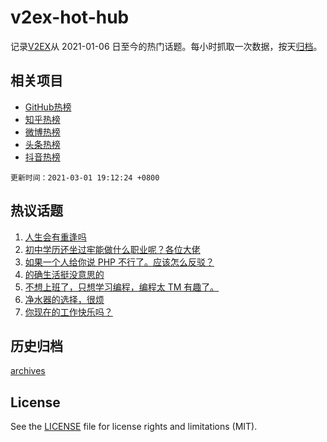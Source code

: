 # v2ex-hot-hub

 记录[V2EX](https://www.v2ex.com/)从 2021-01-06 日至今的热门话题。每小时抓取一次数据，按天[归档](archives)。
 
 ## 相关项目

- [GitHub热榜](https://github.com/snaildev/github-hot-hub)
- [知乎热榜](https://github.com/snaildev/zhihu-hot-hub)
- [微博热榜](https://github.com/snaildev/weibo-hot-hub)
- [头条热榜](https://github.com/snaildev/toutiao-hot-hub)
- [抖音热榜](https://github.com/snaildev/douyin-hot-hub)


 `更新时间：2021-03-01 19:12:24 +0800`

## 热议话题

1. [人生会有重逢吗](https://www.v2ex.com/t/757138)
1. [初中学历还坐过牢能做什么职业呢？各位大佬](https://www.v2ex.com/t/757331)
1. [如果一个人给你说 PHP 不行了。应该怎么反驳？](https://www.v2ex.com/t/757205)
1. [的确生活挺没意思的](https://www.v2ex.com/t/757100)
1. [不想上班了，只想学习编程，编程太 TM 有趣了。](https://www.v2ex.com/t/757097)
1. [净水器的选择，很烦](https://www.v2ex.com/t/757161)
1. [你现在的工作快乐吗？](https://www.v2ex.com/t/757271)

## 历史归档

[archives](archives)

## License

See the [LICENSE](LICENSE) file for license rights and limitations (MIT).
